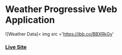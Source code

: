 # Weather Progressive Web Application
![Weather Data]< img src ='https://ibb.co/BBXRkGy'

### [Live Site](https://silly-cannoli-e1ac3a.netlify.app)
